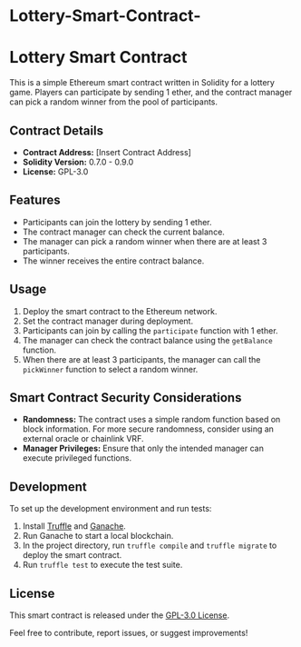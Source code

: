 # Lottery-Smart-Contract-

# Lottery Smart Contract

This is a simple Ethereum smart contract written in Solidity for a lottery game. Players can participate by sending 1 ether, and the contract manager can pick a random winner from the pool of participants.

## Contract Details

- **Contract Address:** [Insert Contract Address]
- **Solidity Version:** 0.7.0 - 0.9.0
- **License:** GPL-3.0

## Features

- Participants can join the lottery by sending 1 ether.
- The contract manager can check the current balance.
- The manager can pick a random winner when there are at least 3 participants.
- The winner receives the entire contract balance.

## Usage

1. Deploy the smart contract to the Ethereum network.
2. Set the contract manager during deployment.
3. Participants can join by calling the `participate` function with 1 ether.
4. The manager can check the contract balance using the `getBalance` function.
5. When there are at least 3 participants, the manager can call the `pickWinner` function to select a random winner.

## Smart Contract Security Considerations

- **Randomness:** The contract uses a simple random function based on block information. For more secure randomness, consider using an external oracle or chainlink VRF.
- **Manager Privileges:** Ensure that only the intended manager can execute privileged functions.

## Development

To set up the development environment and run tests:

1. Install [Truffle](https://www.trufflesuite.com/truffle) and [Ganache](https://www.trufflesuite.com/ganache).
2. Run Ganache to start a local blockchain.
3. In the project directory, run `truffle compile` and `truffle migrate` to deploy the smart contract.
4. Run `truffle test` to execute the test suite.

## License

This smart contract is released under the [GPL-3.0 License](https://opensource.org/licenses/GPL-3.0).

Feel free to contribute, report issues, or suggest improvements!
